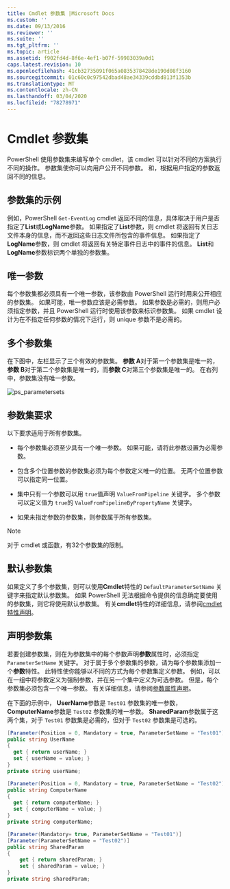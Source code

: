 ```yaml
---
title: Cmdlet 参数集 |Microsoft Docs
ms.custom: ''
ms.date: 09/13/2016
ms.reviewer: ''
ms.suite: ''
ms.tgt_pltfrm: ''
ms.topic: article
ms.assetid: f902fd4d-8f6e-4ef1-b07f-59983039a0d1
caps.latest.revision: 10
ms.openlocfilehash: 41cb32735091f065a0835378428de190d08f3160
ms.sourcegitcommit: 01c60c0c97542dbad48ae34339cddbd813f1353b
ms.translationtype: MT
ms.contentlocale: zh-CN
ms.lasthandoff: 03/04/2020
ms.locfileid: "78278971"
---
```

# <a name="cmdlet-parameter-sets"></a>Cmdlet 参数集

PowerShell 使用参数集来编写单个 cmdlet，该 cmdlet 可以针对不同的方案执行不同的操作。 参数集使你可以向用户公开不同参数。 和，根据用户指定的参数返回不同的信息。

## <a name="examples-of-parameter-sets"></a>参数集的示例

例如，PowerShell `Get-EventLog` cmdlet 返回不同的信息，具体取决于用户是否指定了**List**或**LogName**参数。 如果指定了**List**参数，则 cmdlet 将返回有关日志文件本身的信息，而不返回这些日志文件所包含的事件信息。 如果指定了**LogName**参数，则 cmdlet 将返回有关特定事件日志中的事件的信息。 **List**和**LogName**参数标识两个单独的参数集。

## <a name="unique-parameter"></a>唯一参数

每个参数集都必须具有一个唯一参数，该参数由 PowerShell 运行时用来公开相应的参数集。 如果可能，唯一参数应该是必需参数。 如果参数是必需的，则用户必须指定参数，并且 PowerShell 运行时使用该参数来标识参数集。 如果 cmdlet 设计为在不指定任何参数的情况下运行，则 unique 参数不是必需的。

## <a name="multiple-parameter-sets"></a>多个参数集

在下图中，左栏显示了三个有效的参数集。 **参数 A**对于第一个参数集是唯一的，**参数 B**对于第二个参数集是唯一的，而**参数 C**对第三个参数集是唯一的。 在右列中，参数集没有唯一参数。

![ps_parametersets](media/cmdlet-parameter-sets/ps-parametersets.gif)

## <a name="parameter-set-requirements"></a>参数集要求

以下要求适用于所有参数集。

- 每个参数集必须至少具有一个唯一参数。 如果可能，请将此参数设置为必需参数。

- 包含多个位置参数的参数集必须为每个参数定义唯一的位置。 无两个位置参数可以指定同一位置。

- 集中只有一个参数可以用 `true`值声明 `ValueFromPipeline` 关键字。
  多个参数可以定义值为 `true`的 `ValueFromPipelineByPropertyName` 关键字。

- 如果未指定参数的参数集，则参数属于所有参数集。

> [!NOTE]
> 对于 cmdlet 或函数，有32个参数集的限制。

## <a name="default-parameter-sets"></a>默认参数集

如果定义了多个参数集，则可以使用**Cmdlet**特性的 `DefaultParameterSetName` 关键字来指定默认参数集。 如果 PowerShell 无法根据命令提供的信息确定要使用的参数集，则它将使用默认参数集。 有关**cmdlet**特性的详细信息，请参阅[cmdlet 特性声明](./cmdlet-attribute-declaration.md)。

## <a name="declaring-parameter-sets"></a>声明参数集

若要创建参数集，则在为参数集中的每个参数声明**参数**属性时，必须指定 `ParameterSetName` 关键字。 对于属于多个参数集的参数，请为每个参数集添加一个**参数**特性。 此特性使你能够以不同的方式为每个参数集定义参数。 例如，可以在一组中将参数定义为强制参数，并在另一个集中定义为可选参数。 但是，每个参数集必须包含一个唯一参数。 有关详细信息，请参阅[参数属性声明](parameter-attribute-declaration.md)。

在下面的示例中， **UserName**参数是 `Test01` 参数集的唯一参数， **ComputerName**参数是 `Test02` 参数集的唯一参数。 **SharedParam**参数属于这两个集，对于 `Test01` 参数集是必需的，但对于 `Test02` 参数集是可选的。

```csharp
[Parameter(Position = 0, Mandatory = true, ParameterSetName = "Test01")]
public string UserName
{
  get { return userName; }
  set { userName = value; }
}
private string userName;

[Parameter(Position = 0, Mandatory = true, ParameterSetName = "Test02")]
public string ComputerName
{
  get { return computerName; }
  set { computerName = value; }
}
private string computerName;

[Parameter(Mandatory= true, ParameterSetName = "Test01")]
[Parameter(ParameterSetName = "Test02")]
public string SharedParam
{
    get { return sharedParam; }
    set { sharedParam = value; }
}
private string sharedParam;
```
